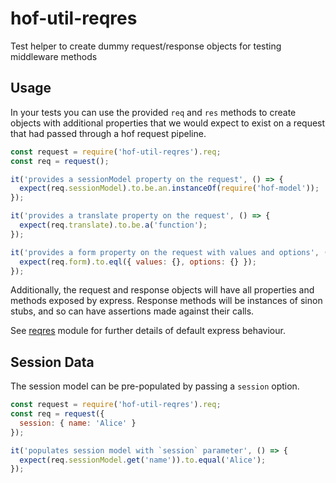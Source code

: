 # hof-util-reqres
Test helper to create dummy request/response objects for testing middleware methods

## Usage

In your tests you can use the provided `req` and `res` methods to create objects with additional properties that we would expect to exist on a request that had passed through a hof request pipeline.

```js
const request = require('hof-util-reqres').req;
const req = request();

it('provides a sessionModel property on the request', () => {
  expect(req.sessionModel).to.be.an.instanceOf(require('hof-model'));
});

it('provides a translate property on the request', () => {
  expect(req.translate).to.be.a('function');
});

it('provides a form property on the request with values and options', () => {
  expect(req.form).to.eql({ values: {}, options: {} });
});
```

Additionally, the request and response objects will have all properties and methods exposed by express. Response methods will be instances of sinon stubs, and so can have assertions made against their calls.

See [reqres](https://npmjs.com/reqres) module for further details of default express behaviour.

## Session Data

The session model can be pre-populated by passing a `session` option.

```js
const request = require('hof-util-reqres').req;
const req = request({
  session: { name: 'Alice' }
});

it('populates session model with `session` parameter', () => {
  expect(req.sessionModel.get('name')).to.equal('Alice');
});
```
